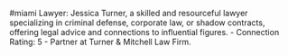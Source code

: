 #miami 
Lawyer: Jessica Turner, a skilled and resourceful lawyer specializing in criminal defense, corporate law, or shadow contracts, offering legal advice and connections to influential figures. - Connection Rating: 5 - Partner at Turner & Mitchell Law Firm.